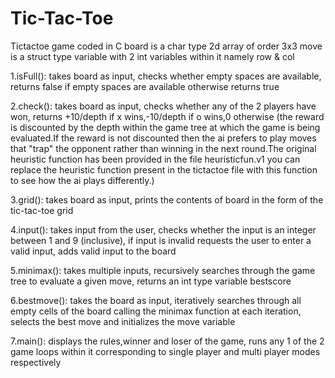 # Tic-Tac-Toe
Tictactoe game coded in C
board is a char type 2d array of order 3x3
move is a struct type variable with 2 int variables within it namely row & col

1.isFull():
takes board as input,
checks whether empty spaces are available,
returns false if empty spaces are available otherwise returns true

2.check():
takes board as input,
checks whether any of the 2 players have won,
returns +10/depth if x wins,-10/depth if o wins,0 otherwise (the reward is discounted by the depth within the game tree at which the game is being evaluated.If the reward is not discounted then the ai prefers to play moves that "trap" the opponent rather than winning in the next round.The original heuristic function has been provided in the file heuristicfun.v1 you can replace the heuristic function present in the tictactoe file with this function to see how the ai plays differently.) 

3.grid():
takes board as input,
prints the contents of board in the form of the tic-tac-toe grid

4.input():
takes input from the user,
checks whether the input is an integer between 1 and 9 (inclusive),
if input is invalid requests the user to enter a valid input, 
adds valid input to the board

5.minimax():
takes multiple inputs,
recursively searches through the game tree to evaluate a given move,
returns an int type variable bestscore

6.bestmove():
takes the board as input, 
iteratively searches through all empty cells of the board calling the minimax function at each iteration,
selects the best move and initializes the move variable

7.main():
displays the rules,winner and loser of the game,
runs any 1 of the 2 game loops within it corresponding to single player and multi player modes respectively 
